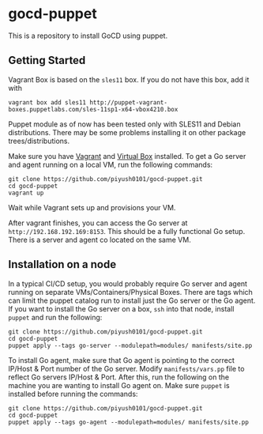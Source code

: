 gocd-puppet
===========

This is a repository to install GoCD using puppet.

Getting Started
---

Vagrant Box is based on the `sles11` box. If you do not have this box, add it with

    vagrant box add sles11 http://puppet-vagrant-boxes.puppetlabs.com/sles-11sp1-x64-vbox4210.box

Puppet module as of now has been tested only with SLES11 and Debian distributions.
There may be some problems installing it on other package trees/distributions.

Make sure you have [Vagrant][vagrant] and [Virtual Box][vbox] installed. To get a Go server and agent running on a local VM, run the following commands:

    git clone https://github.com/piyush0101/gocd-puppet.git
    cd gocd-puppet
    vagrant up

[vagrant]: https://www.vagrantup.com/
[vbox]: https://www.virtualbox.org/

Wait while Vagrant sets up and provisions your VM.

After vagrant finishes, you can access the Go server at `http://192.168.192.169:8153`. This should be a fully functional Go setup. There is a server and agent co located on the same VM.

Installation on a node
---

In a typical CI/CD setup, you would probably require Go server and agent running on separate VMs/Containers/Physical Boxes. There are tags which can limit the puppet catalog run to install just the Go server or the Go agent. If you want to install the Go server on a box, `ssh` into that node, install `puppet` and run the following:

    git clone https://github.com/piyush0101/gocd-puppet.git
    cd gocd-puppet
    puppet apply --tags go-server --modulepath=modules/ manifests/site.pp
    
To install Go agent, make sure that Go agent is pointing to the correct IP/Host & Port number of the Go server. Modify `manifests/vars.pp` file to reflect Go servers IP/Host & Port. After this, run the following on the machine you are wanting to install Go agent on. Make sure `puppet` is installed before running the commands:

    git clone https://github.com/piyush0101/gocd-puppet.git
    cd gocd-puppet
    puppet apply --tags go-agent --modulepath=modules/ manifests/site.pp
